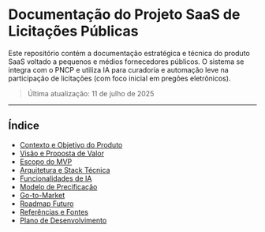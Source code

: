 # Documentação do Projeto SaaS de Licitações Públicas

Este repositório contém a documentação estratégica e técnica do produto SaaS voltado a pequenos e médios fornecedores públicos. O sistema se integra com o PNCP e utiliza IA para curadoria e automação leve na participação de licitações (com foco inicial em pregões eletrônicos).

> Última atualização: 11 de julho de 2025

---

## Índice

- [Contexto e Objetivo do Produto](./intro.md)
- [Visão e Proposta de Valor](./vision.md)
- [Escopo do MVP](./mvp.md)
- [Arquitetura e Stack Técnica](./stack.md)
- [Funcionalidades de IA](./ai.md)
- [Modelo de Precificação](./pricing.md)
- [Go-to-Market](./marketing.md)
- [Roadmap Futuro](./roadmap.md)
- [Referências e Fontes](./referencias.md)
- [Plano de Desenvolvimento](./devplan.md)
